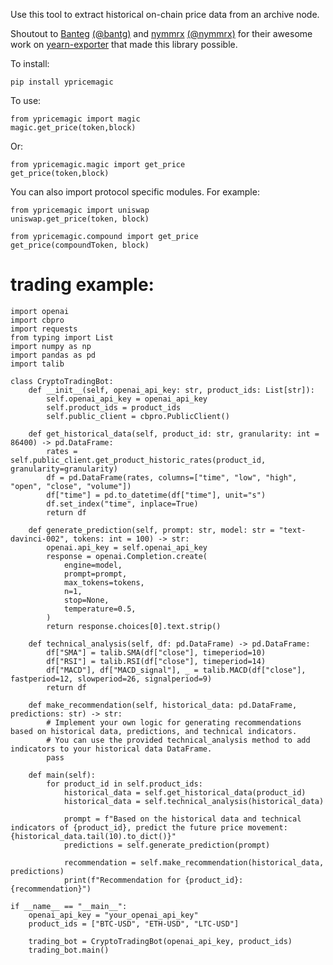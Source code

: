 Use this tool to extract historical on-chain price data from an archive node. 

Shoutout to [Banteg](https://github.com/banteg) [(@bantg)](https://twitter.com/bantg) and [nymmrx](https://github.com/nymmrx) [(@nymmrx)](https://twitter.com/nymmrx) for their awesome work on [yearn-exporter](https://github.com/yearn/yearn-exporter) that made this library possible.

To install:
```
pip install ypricemagic
```

To use:
```
from ypricemagic import magic
magic.get_price(token,block)
```

Or:
```
from ypricemagic.magic import get_price
get_price(token,block)
```

You can also import protocol specific modules. For example:
```
from ypricemagic import uniswap
uniswap.get_price(token, block)
```
```
from ypricemagic.compound import get_price
get_price(compoundToken, block)
```

# trading example:

```
import openai
import cbpro
import requests
from typing import List
import numpy as np
import pandas as pd
import talib
```

```
class CryptoTradingBot:
    def __init__(self, openai_api_key: str, product_ids: List[str]):
        self.openai_api_key = openai_api_key
        self.product_ids = product_ids
        self.public_client = cbpro.PublicClient()

    def get_historical_data(self, product_id: str, granularity: int = 86400) -> pd.DataFrame:
        rates = self.public_client.get_product_historic_rates(product_id, granularity=granularity)
        df = pd.DataFrame(rates, columns=["time", "low", "high", "open", "close", "volume"])
        df["time"] = pd.to_datetime(df["time"], unit="s")
        df.set_index("time", inplace=True)
        return df

    def generate_prediction(self, prompt: str, model: str = "text-davinci-002", tokens: int = 100) -> str:
        openai.api_key = self.openai_api_key
        response = openai.Completion.create(
            engine=model,
            prompt=prompt,
            max_tokens=tokens,
            n=1,
            stop=None,
            temperature=0.5,
        )
        return response.choices[0].text.strip()

    def technical_analysis(self, df: pd.DataFrame) -> pd.DataFrame:
        df["SMA"] = talib.SMA(df["close"], timeperiod=10)
        df["RSI"] = talib.RSI(df["close"], timeperiod=14)
        df["MACD"], df["MACD_signal"], _ = talib.MACD(df["close"], fastperiod=12, slowperiod=26, signalperiod=9)
        return df

    def make_recommendation(self, historical_data: pd.DataFrame, predictions: str) -> str:
        # Implement your own logic for generating recommendations based on historical data, predictions, and technical indicators.
        # You can use the provided technical_analysis method to add indicators to your historical data DataFrame.
        pass

    def main(self):
        for product_id in self.product_ids:
            historical_data = self.get_historical_data(product_id)
            historical_data = self.technical_analysis(historical_data)

            prompt = f"Based on the historical data and technical indicators of {product_id}, predict the future price movement: {historical_data.tail(10).to_dict()}"
            predictions = self.generate_prediction(prompt)

            recommendation = self.make_recommendation(historical_data, predictions)
            print(f"Recommendation for {product_id}: {recommendation}")

if __name__ == "__main__":
    openai_api_key = "your_openai_api_key"
    product_ids = ["BTC-USD", "ETH-USD", "LTC-USD"]

    trading_bot = CryptoTradingBot(openai_api_key, product_ids)
    trading_bot.main()
```
